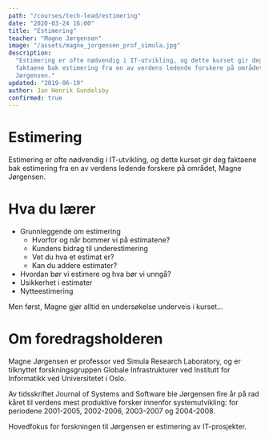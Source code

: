 ```yaml
---
path: "/courses/tech-lead/estimering"
date: "2020-03-24 16:00"
title: "Estimering"
teacher: "Magne Jørgensen"
image: "/assets/magne_jorgensen_prof_simula.jpg"
description:
  "Estimering er ofte nødvendig i IT-utvikling, og dette kurset gir deg
  faktaene bak estimering fra en av verdens ledende forskere på området, Magne
  Jørgensen."
updated: "2019-06-19"
author: Jan Henrik Gundelsby
confirmed: true
---
```


# Estimering

Estimering er ofte nødvendig i IT-utvikling, og dette kurset gir deg faktaene
bak estimering fra en av verdens ledende forskere på området, Magne Jørgensen.

# Hva du lærer

- Grunnleggende om estimering
  - Hvorfor og når bommer vi på estimatene?
  - Kundens bidrag til underestimering
  - Vet du hva et estimat er?
  - Kan du addere estimater?
- Hvordan bør vi estimere og hva bør vi unngå?
- Usikkerhet i estimater
- Nytteestimering

Men først, Magne gjør alltid en undersøkelse underveis i kurset...

# Om foredragsholderen

Magne Jørgensen er professor ved Simula Research Laboratory, og er tilknyttet
forskningsgruppen Globale Infrastrukturer ved Institutt for Informatikk ved
Universitetet i Oslo.

Av tidsskriftet Journal of Systems and Software ble Jørgensen fire år på rad
kåret til verdens mest produktive forsker innenfor systemutvikling: for
periodene 2001-2005, 2002-2006, 2003-2007 og 2004-2008.

Hovedfokus for forskningen til Jørgensen er estimering av IT-prosjekter.

